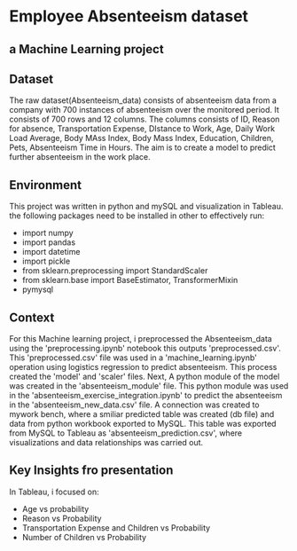 # Employee Absenteeism dataset
## a Machine Learning project

## Dataset
The raw dataset(Absenteeism_data) consists of absenteeism data from a company with 700 instances of absenteeism over the monitored period. It consists of 700 rows and 12 columns. The columns consists of ID, Reason for absence, Transportation Expense, DIstance to Work, Age, Daily Work Load Average, Body MAss Index, Body Mass Index, Education, Children, Pets, Absenteeism Time in Hours. The aim is to create a model to predict further absenteeism in the work place. 

## Environment
This project was written in python and mySQL and visualization in Tableau. the following packages need to be installed in other to effectively run:
* import numpy
* import pandas
* import datetime
* import pickle
* from sklearn.preprocessing import StandardScaler
* from sklearn.base import BaseEstimator, TransformerMixin
* pymysql

## Context
For this Machine learning project, i preprocessed the Absenteeism_data using the 'preprocessing.ipynb' notebook this outputs 'preprocessed.csv'.
This 'preprocessed.csv' file was used in a 'machine_learning.ipynb' operation using logistics regression to predict absenteeism. This process created the 'model' and 'scaler' files.
Next, A python module of the model was created in the 'absenteeism_module' file.
This python module was used in the 'absenteeism_exercise_integration.ipynb' to predict the absenteeism in the 'absenteeism_new_data.csv' file.
A connection was created to mywork bench, where a smiliar predicted table was created (db file) and data from python workbook exported to MySQL.
This table was exported from MySQL to Tableau as 'absenteeism_prediction.csv', where visualizations and data relationships was carried out.

## Key Insights fro presentation
In Tableau, i focused on:
* Age vs probability
* Reason vs Probability
* Transportation Expense and Children vs Probability
* Number of Children vs Probability